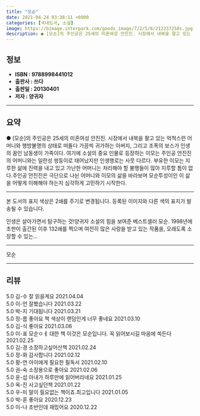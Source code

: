 ```yaml
---
title: "모순"
date: 2021-04-24 03:38:11 +0900
categories: [국내도서, 소설]
image: https://bimage.interpark.com/goods_image/7/2/5/8/212237258s.jpg
description: ● [모순]의 주인공은 25세의 미혼여성 안진진. 시장에서 내복을 팔고 있는 억척스런 어머니와 행방불명의 상태로 떠돌다 가끔씩 귀가하는 아버지, 그리고 조폭의 보스가 인생의 꿈인 남동생이 가족이다. 여기에 소설의 중요 인물로 등장하는 이모는 주인공 안진진의 어머니와는 일란성 쌍둥이로
---
```


## **정보**

- **ISBN : 9788998441012**
- **출판사 : 쓰다**
- **출판일 : 20130401**
- **저자 : 양귀자**

------



## **요약**

●  [모순]의 주인공은 25세의 미혼여성 안진진. 시장에서 내복을 팔고 있는 억척스런 어머니와 행방불명의 상태로 떠돌다 가끔씩 귀가하는 아버지, 그리고 조폭의 보스가 인생의 꿈인 남동생이 가족이다. 여기에 소설의 중요 인물로 등장하는 이모는 주인공 안진진의 어머니와는 일란성 쌍둥이로 태어났지만 인생행로는 사뭇 다르다. 부유한 이모는 지루한 삶에 진력을 내고 있고 가난한 어머니는 처리해야 할 불행들이 많아 지루할 틈이 없다.주인공 안진진은 극단으로 나뉜 어머니와 이모의 삶을 바라보며 모순투성이인 이 삶을 어떻게 이해해야 하는지 심각하게 고민하기 시작한다.

------

본 도서의 표지 색상은 2쇄를 주기로 변경됩니다. 등록된 이미지와 다른 색의 표지가 발송될 수 있습니다.

인생은 살아가면서 탐구하는 것!양귀자 소설의 힘을 보여준 베스트셀러 모순. 1998년에 초판이 출간된 이후 132쇄를 찍으며 여전히 많은 사랑을 받고 있는 작품을, 오래도록 소장할 수 있는... 

------


모순 

------


## **리뷰** 

5.0 김-수 잘 읽을게요  2021.04.04 <br/>5.0 이-언 잘봤습니다 2021.03.22 <br/>5.0 박-지 기대됩니다 2021.03.21 <br/>5.0 정-름 좋아요 책 색상이 랜덤인게 너무 좋네요 2021.03.10 <br/>5.0 김-식 좋아요 2021.03.06 <br/>5.0 이-표 모순ㅇㅔ 대한 책 이것은 모순입니다. 
꼭 읽어보시길 마음에 쏙든다 2021.02.25 <br/>5.0 김-경 소장하고싶어산책 2021.02.24 <br/>5.0 정-화 감사합니다  2021.02.12 <br/>5.0 황-연 아이에게 필요한 필독서 2021.02.10 <br/>5.0 권-숙 소장용으로 좋아요  2021.02.06 <br/>5.0 윤-섭 아내가 하루만에 읽어버리네요 2021.01.25 <br/>5.0 옥-진 사고싶던책 2021.01.22 <br/>5.0 우-미 말이 필요없는 책이죠.최고입니다 2021.01.05 <br/>5.0 박-훈 좋아요 2020.12.23 <br/>5.0 이-나 초반인데 재밌어요 2020.12.22 <br/>